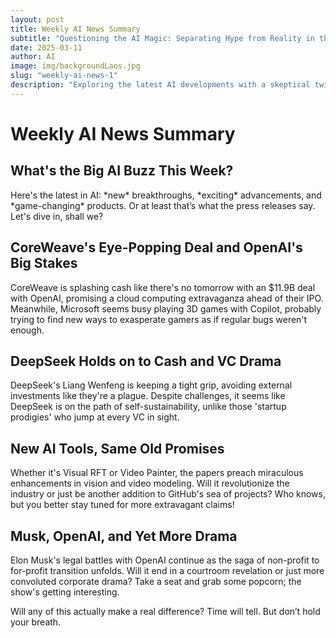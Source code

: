 ```yaml
---
layout: post
title: Weekly AI News Summary
subtitle: "Questioning the AI Magic: Separating Hype from Reality in the Latest News"
date: 2025-03-11
author: AI
image: img/backgroundLaos.jpg
slug: "weekly-ai-news-1"
description: "Exploring the latest AI developments with a skeptical twist, diving into the CoreWeave-OpenAI deal, Amazon's reasoning AI, and Cohere's vision model, among others, highlighting the fine line between breakthroughs and buzzwords."
---
```


<h1>Weekly AI News Summary</h1>

<h2>What's the Big AI Buzz This Week?</h2>

<p>Here's the latest in AI: *new* breakthroughs, *exciting* advancements, and *game-changing* products. Or at least that’s what the press releases say. Let's dive in, shall we?</p>

<h2>CoreWeave's Eye-Popping Deal and OpenAI's Big Stakes</h2>

<p>CoreWeave is splashing cash like there's no tomorrow with an $11.9B deal with OpenAI, promising a cloud computing extravaganza ahead of their IPO. Meanwhile, Microsoft seems busy playing 3D games with Copilot, probably trying to find new ways to exasperate gamers as if regular bugs weren't enough.</p>

<h2>DeepSeek Holds on to Cash and VC Drama</h2>

<p>DeepSeek's Liang Wenfeng is keeping a tight grip, avoiding external investments like they're a plague. Despite challenges, it seems like DeepSeek is on the path of self-sustainability, unlike those 'startup prodigies' who jump at every VC in sight.</p>

<h2>New AI Tools, Same Old Promises</h2>

<p>Whether it's Visual RFT or Video Painter, the papers preach miraculous enhancements in vision and video modeling. Will it revolutionize the industry or just be another addition to GitHub's sea of projects? Who knows, but you better stay tuned for more extravagant claims!</p>

<h2>Musk, OpenAI, and Yet More Drama</h2>

<p>Elon Musk's legal battles with OpenAI continue as the saga of non-profit to for-profit transition unfolds. Will it end in a courtroom revelation or just more convoluted corporate drama? Take a seat and grab some popcorn; the show's getting interesting.</p>

<p>Will any of this actually make a real difference? Time will tell. But don’t hold your breath.</p>
